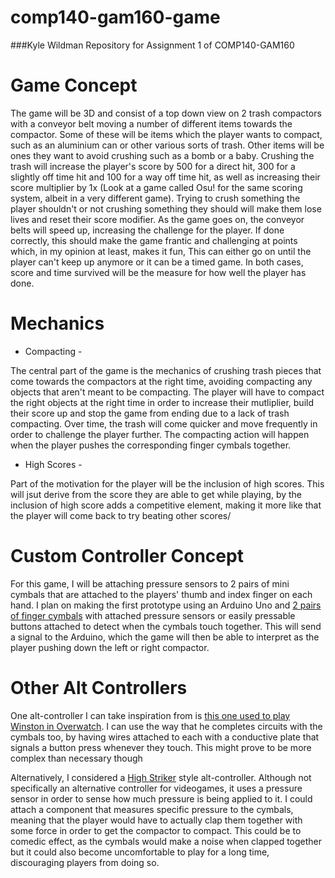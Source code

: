 # comp140-gam160-game
###Kyle Wildman
Repository for Assignment 1 of COMP140-GAM160

# Game Concept

The game will be 3D and consist of a top down view on 2 trash compactors with a conveyor belt moving a number of different items 
towards the compactor. Some of these will be items which the player wants to compact, such as an aluminium can or other various sorts 
of trash. Other items will be ones they want to avoid crushing such as a bomb or a baby. Crushing the trash will increase the player's 
score by 500 for a direct hit, 300 for a slightly off time hit and 100 for a way off time hit, as well as increasing their score 
multiplier by 1x (Look at a game called Osu! for the same scoring system, albeit in a very different game). Trying to crush something 
the player shouldn't or not crushing something they should will make them lose lives and reset their score modifier. 
As the game goes on, the conveyor belts will speed up, increasing the challenge for the player. If done correctly, this should make the 
game frantic and challenging at points which, in my opinion at least, makes it fun, This can either go on until the player 
can't keep up anymore or it can be a timed game. In both cases, score and time survived will be the measure for how well the player has 
done.

# Mechanics

- Compacting -

The central part of the game is the mechanics of crushing trash pieces that come towards the compactors at the right time, avoiding 
compacting any objects that aren't meant to be compacting. The player will have to compact the right objects at the right time in order 
to increase their mutliplier, build their score up and stop the game from ending due to a lack of trash compacting. Over time, the trash 
will come quicker and move frequently in order to challenge the player further. The compacting action will happen when the player pushes the corresponding finger cymbals together.

- High Scores -

Part of the motivation for the player will be the inclusion of high scores. This will jsut derive from the score they are able to get 
while playing, by the inclusion of high score adds a competitive element, making it more like that the player will come back to try 
beating other scores/


# Custom Controller Concept

For this game, I will be attaching pressure sensors to 2 pairs of mini cymbals that are attached to the players' thumb and index finger 
on each hand. I plan on making the first prototype using an Arduino Uno and [2 pairs of finger cymbals](https://www.amazon.co.uk/Percussion-Plus-PP210-Finger-Cymbals/dp/B002R0IL1Q/ref=sr_1_1?ie=UTF8&qid=1488294011&sr=8-1&keywords=finger+cymbals) with 
attached pressure sensors or easily pressable buttons attached to detect when the cymbals touch together. This will send a signal to the 
Arduino, which the game will then be able to interpret as the player pushing down the left or right compactor.

# Other Alt Controllers

One alt-controller I can take inspiration from is [this one used to play Winston in Overwatch](https://www.youtube.com/watch?v=_GJ55UIyGvw). I can use the 
way that he completes circuits with the cymbals too, by having wires attached to each with a conductive plate that signals a button
press whenever they touch. This might prove to be more complex than necessary though

Alternatively, I considered a [High Striker](https://en.wikipedia.org/wiki/High_striker) style alt-controller. Although not specifically 
an alternative controller for videogames, it uses a pressure sensor in order to sense how much pressure is being applied to it. I could
attach a component that measures specific pressure to the cymbals, meaning that the player would have to actually clap them together
with some force in order to get the compactor to compact. This could be to comedic effect, as the cymbals would make a noise when 
clapped together but it could also become uncomfortable to play for a long time, discouraging players from doing so.
